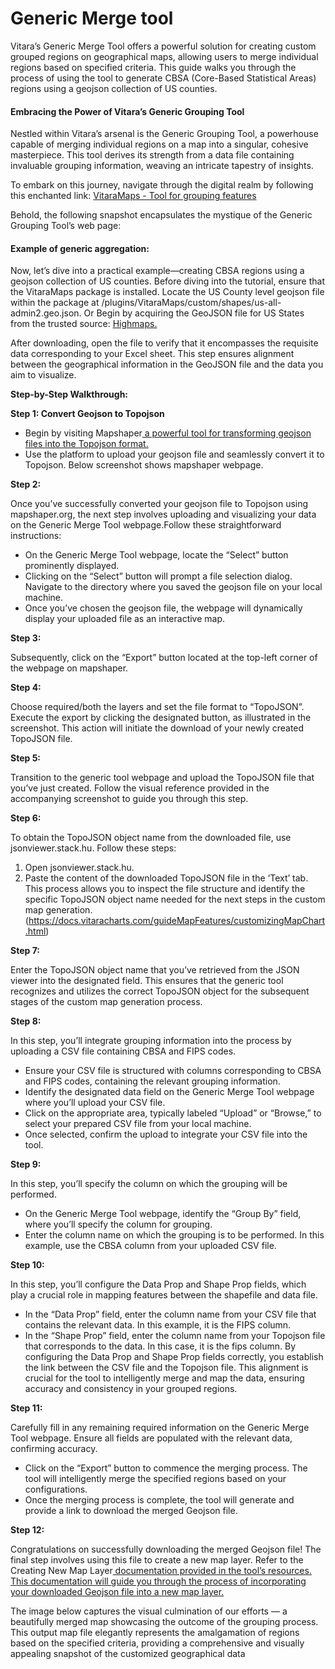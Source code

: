 # Generic Merge tool

Vitara’s Generic Merge Tool offers a powerful solution for creating custom grouped regions on geographical maps, allowing users to merge individual regions based on specified criteria. This guide walks you through the process of using the tool to generate CBSA (Core-Based Statistical Areas) regions using a geojson collection of US counties.

#### Embracing the Power of Vitara’s Generic Grouping Tool <a href="#embracing-the-power-of-vitaras-generic-grouping-tool" id="embracing-the-power-of-vitaras-generic-grouping-tool"></a>

Nestled within Vitara’s arsenal is the Generic Grouping Tool, a powerhouse capable of merging individual regions on a map into a singular, cohesive masterpiece. This tool derives its strength from a data file containing invaluable grouping information, weaving an intricate tapestry of insights.

To embark on this journey, navigate through the digital realm by following this enchanted link: [VitaraMaps - Tool for grouping features](https://cloud.vitaracharts.com/maptools/generic.html)

Behold, the following snapshot encapsulates the mystique of the Generic Grouping Tool’s web page:&#x20;

#### Example of generic aggregation: <a href="#example-of-generic-aggregation" id="example-of-generic-aggregation"></a>

Now, let’s dive into a practical example—creating CBSA regions using a geojson collection of US counties. Before diving into the tutorial, ensure that the VitaraMaps package is installed. Locate the US County level geojson file within the package at /plugins/VitaraMaps/custom/shapes/us-all-admin2.geo.json. Or Begin by acquiring the GeoJSON file for US States from the trusted source: [Highmaps.](https://code.highcharts.com/mapdata/)

After downloading, open the file to verify that it encompasses the requisite data corresponding to your Excel sheet. This step ensures alignment between the geographical information in the GeoJSON file and the data you aim to visualize.

**Step-by-Step Walkthrough:**

**Step 1: Convert Geojson to Topojson**

* Begin by visiting Mapshaper[ a powerful tool for transforming geojson files into the Topojson format.](https://mapshaper.org/\))
* Use the platform to upload your geojson file and seamlessly convert it to Topojson. Below screenshot shows mapshaper webpage.

**Step 2:**

Once you’ve successfully converted your geojson file to Topojson using mapshaper.org, the next step involves uploading and visualizing your data on the Generic Merge Tool webpage.Follow these straightforward instructions:

* On the Generic Merge Tool webpage, locate the “Select” button prominently displayed.
* Clicking on the “Select” button will prompt a file selection dialog. Navigate to the directory where you saved the geojson file on your local machine.
* Once you’ve chosen the geojson file, the webpage will dynamically display your uploaded file as an interactive map.

**Step 3:**

Subsequently, click on the “Export” button located at the top-left corner of the webpage on mapshaper.

**Step 4:**

Choose required/both the layers and set the file format to “TopoJSON”. Execute the export by clicking the designated button, as illustrated in the screenshot. This action will initiate the download of your newly created TopoJSON file.

**Step 5:**

Transition to the generic tool webpage and upload the TopoJSON file that you’ve just created. Follow the visual reference provided in the accompanying screenshot to guide you through this step.

**Step 6:**

To obtain the TopoJSON object name from the downloaded file, use jsonviewer.stack.hu. Follow these steps:

1. Open jsonviewer.stack.hu.
2. Paste the content of the downloaded TopoJSON file in the ‘Text’ tab. This process allows you to inspect the file structure and identify the specific TopoJSON object name needed for the next steps in the custom map generation. (https://docs.vitaracharts.com/guideMapFeatures/customizingMapChart.html)

**Step 7:**

Enter the TopoJSON object name that you’ve retrieved from the JSON viewer into the designated field. This ensures that the generic tool recognizes and utilizes the correct TopoJSON object for the subsequent stages of the custom map generation process.

**Step 8:**

In this step, you’ll integrate grouping information into the process by uploading a CSV file containing CBSA and FIPS codes.

* Ensure your CSV file is structured with columns corresponding to CBSA and FIPS codes, containing the relevant grouping information.
* Identify the designated data field on the Generic Merge Tool webpage where you’ll upload your CSV file.
* Click on the appropriate area, typically labeled “Upload” or “Browse,” to select your prepared CSV file from your local machine.
* Once selected, confirm the upload to integrate your CSV file into the tool.

**Step 9:**

In this step, you’ll specify the column on which the grouping will be performed.

* On the Generic Merge Tool webpage, identify the “Group By” field, where you’ll specify the column for grouping.
* Enter the column name on which the grouping is to be performed. In this example, use the CBSA column from your uploaded CSV file.

**Step 10:**

In this step, you’ll configure the Data Prop and Shape Prop fields, which play a crucial role in mapping features between the shapefile and data file.

* In the “Data Prop” field, enter the column name from your CSV file that contains the relevant data. In this example, it is the FIPS column.
* In the “Shape Prop” field, enter the column name from your Topojson file that corresponds to the data. In this case, it is the fips column. By configuring the Data Prop and Shape Prop fields correctly, you establish the link between the CSV file and the Topojson file. This alignment is crucial for the tool to intelligently merge and map the data, ensuring accuracy and consistency in your grouped regions.

**Step 11:**

Carefully fill in any remaining required information on the Generic Merge Tool webpage. Ensure all fields are populated with the relevant data, confirming accuracy.

* Click on the “Export” button to commence the merging process. The tool will intelligently merge the specified regions based on your configurations.
* Once the merging process is complete, the tool will generate and provide a link to download the merged Geojson file.

**Step 12:**

Congratulations on successfully downloading the merged Geojson file! The final step involves using this file to create a new map layer. Refer to the Creating New Map Layer[ documentation provided in the tool’s resources. This documentation will guide you through the process of incorporating your downloaded Geojson file into a new map layer.](https://docs.vitaracharts.com/guideMapFeatures/creatingNewMaps.html)

The image below captures the visual culmination of our efforts — a beautifully merged map showcasing the outcome of the grouping process. This output map file elegantly represents the amalgamation of regions based on the specified criteria, providing a comprehensive and visually appealing snapshot of the customized geographical data
